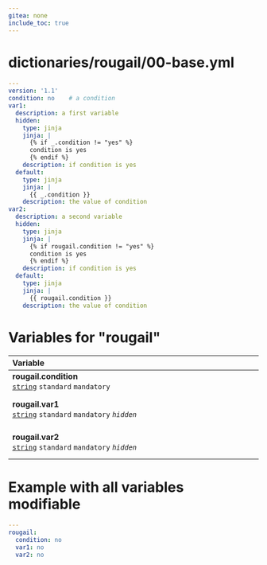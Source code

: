 ```yaml
---
gitea: none
include_toc: true
---
```

# dictionaries/rougail/00-base.yml

```yaml
---
version: '1.1'
condition: no    # a condition
var1:
  description: a first variable
  hidden:
    type: jinja
    jinja: |
      {% if _.condition != "yes" %}
      condition is yes
      {% endif %}
    description: if condition is yes
  default:
    type: jinja
    jinja: |
      {{ _.condition }}
    description: the value of condition
var2:
  description: a second variable
  hidden:
    type: jinja
    jinja: |
      {% if rougail.condition != "yes" %}
      condition is yes
      {% endif %}
    description: if condition is yes
  default:
    type: jinja
    jinja: |
      {{ rougail.condition }}
    description: the value of condition
```
# Variables for "rougail"

| Variable&nbsp;&nbsp;&nbsp;&nbsp;&nbsp;&nbsp;&nbsp;&nbsp;&nbsp;&nbsp;&nbsp;&nbsp;&nbsp;&nbsp;&nbsp;&nbsp;&nbsp;&nbsp;&nbsp;&nbsp;&nbsp;&nbsp;&nbsp;&nbsp;&nbsp;&nbsp;&nbsp;&nbsp;&nbsp;&nbsp;&nbsp;&nbsp;&nbsp;&nbsp;&nbsp;&nbsp;&nbsp;&nbsp;&nbsp;&nbsp;&nbsp;&nbsp;&nbsp;&nbsp;&nbsp;&nbsp;&nbsp;&nbsp;&nbsp;&nbsp;&nbsp;&nbsp;&nbsp;&nbsp;&nbsp;&nbsp;&nbsp;&nbsp;&nbsp;&nbsp;&nbsp;&nbsp;&nbsp;&nbsp;&nbsp;&nbsp;&nbsp;&nbsp;&nbsp;&nbsp;&nbsp;&nbsp;&nbsp;&nbsp;&nbsp;&nbsp;&nbsp;&nbsp;&nbsp;&nbsp;&nbsp;&nbsp;&nbsp;&nbsp;&nbsp;&nbsp;&nbsp;&nbsp;&nbsp;&nbsp;&nbsp;&nbsp;&nbsp;&nbsp;&nbsp;&nbsp;&nbsp;&nbsp;&nbsp;&nbsp;&nbsp;&nbsp;&nbsp;&nbsp;&nbsp;&nbsp;&nbsp;&nbsp;&nbsp;   | Description&nbsp;&nbsp;&nbsp;&nbsp;&nbsp;&nbsp;&nbsp;&nbsp;&nbsp;&nbsp;&nbsp;&nbsp;&nbsp;&nbsp;&nbsp;&nbsp;&nbsp;&nbsp;&nbsp;&nbsp;&nbsp;&nbsp;&nbsp;&nbsp;&nbsp;&nbsp;&nbsp;&nbsp;&nbsp;&nbsp;&nbsp;&nbsp;&nbsp;&nbsp;&nbsp;&nbsp;&nbsp;&nbsp;&nbsp;&nbsp;&nbsp;&nbsp;&nbsp;&nbsp;&nbsp;&nbsp;&nbsp;&nbsp;&nbsp;&nbsp;&nbsp;&nbsp;&nbsp;&nbsp;&nbsp;&nbsp;&nbsp;&nbsp;&nbsp;&nbsp;&nbsp;&nbsp;&nbsp;&nbsp;&nbsp;&nbsp;&nbsp;&nbsp;&nbsp;&nbsp;&nbsp;&nbsp;&nbsp;&nbsp;&nbsp;&nbsp;&nbsp;&nbsp;&nbsp;&nbsp;&nbsp;&nbsp;&nbsp;&nbsp;&nbsp;&nbsp;&nbsp;&nbsp;&nbsp;&nbsp;&nbsp;&nbsp;&nbsp;&nbsp;&nbsp;&nbsp;&nbsp;&nbsp;&nbsp;&nbsp;&nbsp;&nbsp;&nbsp;&nbsp;&nbsp;&nbsp;   |
|------------------------------------------------------------------------------------------------------------------------------------------------------------------------------------------------------------------------------------------------------------------------------------------------------------------------------------------------------------------------------------------------------------------------------------------------------------------------------------------------------------------------------------------------------------------------------------------------------------------------------------------------------------------------------------------|---------------------------------------------------------------------------------------------------------------------------------------------------------------------------------------------------------------------------------------------------------------------------------------------------------------------------------------------------------------------------------------------------------------------------------------------------------------------------------------------------------------------------------------------------------------------------------------------------------------------------------------------------------------------------|
| **rougail.condition**<br/>[`string`](https://rougail.readthedocs.io/en/latest/variable.html#variables-types) `standard` `mandatory`                                                                                                                                                                                                                                                                                                                                                                                                                                                                                                                                                      | A condition.<br/>**Default**: no                                                                                                                                                                                                                                                                                                                                                                                                                                                                                                                                                                                                                                          |
| **rougail.var1**<br/>[`string`](https://rougail.readthedocs.io/en/latest/variable.html#variables-types) `standard` `mandatory` _`hidden`_                                                                                                                                                                                                                                                                                                                                                                                                                                                                                                                                                | A first variable.<br/>**Default**: the value of condition.<br/>**Hidden**: if condition is yes.                                                                                                                                                                                                                                                                                                                                                                                                                                                                                                                                                                           |
| **rougail.var2**<br/>[`string`](https://rougail.readthedocs.io/en/latest/variable.html#variables-types) `standard` `mandatory` _`hidden`_                                                                                                                                                                                                                                                                                                                                                                                                                                                                                                                                                | A second variable.<br/>**Default**: the value of condition.<br/>**Hidden**: if condition is yes.                                                                                                                                                                                                                                                                                                                                                                                                                                                                                                                                                                          |


# Example with all variables modifiable

```yaml
---
rougail:
  condition: no
  var1: no
  var2: no
```
